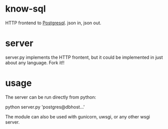 know-sql
========

HTTP frontend to [Postgresql](http://www.postgresql.org/).  json in, json out.

server
======

server.py implements the HTTP frontent, but it could be implemented in
just about any language.  Fork it!!


usage
=====

The server can be run directly from python:

  python server.py 'postgres@dbhost...'

The module can also be used with gunicorn, uwsgi, or any other wsgi server.